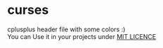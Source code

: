# curses
cplusplus header file with some colors :)
<br>You can Use it in your projects under <a href="LICENSE">MIT LICENCE</a>
